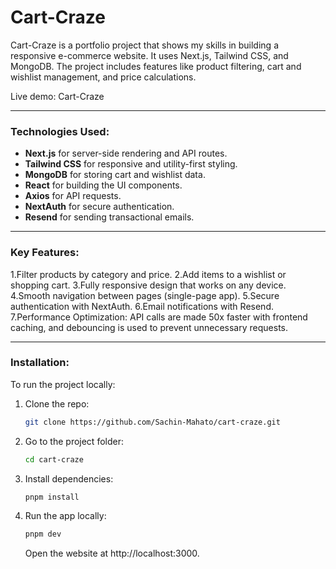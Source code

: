 # Cart-Craze

Cart-Craze is a portfolio project that shows my skills in building a responsive e-commerce website. It uses Next.js, Tailwind CSS, and MongoDB. The project includes features like product filtering, cart and wishlist management, and price calculations.

Live demo: Cart-Craze

---

### Technologies Used:

-   **Next.js** for server-side rendering and API routes.
-   **Tailwind CSS** for responsive and utility-first styling.
-   **MongoDB** for storing cart and wishlist data.
-   **React** for building the UI components.
-   **Axios** for API requests.
-   **NextAuth** for secure authentication.
-   **Resend** for sending transactional emails.

---

### Key Features:

1.Filter products by category and price.
2.Add items to a wishlist or shopping cart.
3.Fully responsive design that works on any device.
4.Smooth navigation between pages (single-page app).
5.Secure authentication with NextAuth.
6.Email notifications with Resend.
7.Performance Optimization: API calls are made 50x faster with frontend caching, and debouncing is used to prevent unnecessary requests.

---

### Installation:

To run the project locally:

1. Clone the repo:

    ```bash
    git clone https://github.com/Sachin-Mahato/cart-craze.git
    ```

2. Go to the project folder:

    ```bash
    cd cart-craze
    ```

3. Install dependencies:

    ```bash
    pnpm install
    ```

4. Run the app locally:

    ```bash
    pnpm dev
    ```

    Open the website at http://localhost:3000.
